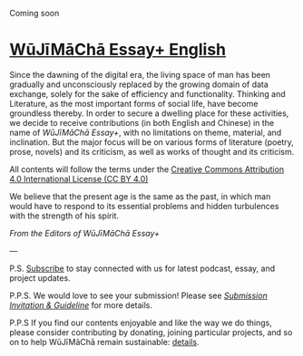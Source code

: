 Coming soon

# [WūJīMāChā Essay+ English](https://www.wujimacha.com/essay-plus-eng)

Since the dawning of the digital era, the living space of man has been gradually and unconsciously replaced by the growing domain of data exchange, solely for the sake of efficiency and functionality. Thinking and Literature, as the most important forms of social life, have become groundless thereby. In order to secure a dwelling place for these activities, we decide to receive contributions (in both English and Chinese) in the name of  *WūJīMāChā Essay+*, with no limitations on theme, material, and inclination. But the major focus will be on various forms of literature (poetry,  prose, novels) and its criticism, as well as works of thought and its criticism. 

All contents will follow the terms under the [Creative Commons Attribution 4.0 International License (CC BY 4.0)](https://creativecommons.org/licenses/by/4.0/) 

We believe that the present age is the same as the past, in which man would have to respond to its essential problems and hidden turbulences with the strength of his spirit.

*From the Editors of WūJīMāChā Essay+*

—

P.S. [Subscribe](https://www.wujimacha.com/pub/how-to-subscribe) to stay connected with us for latest podcast, essay, and project updates.

P.P.S. We would love to see your submission! Please see [*Submission Invitation & Guideline*](https://www.wujimacha.com/pub/essay-plus-submission-invitation-and-guideline-eng) for more details.

P.P.S If you find our contents enjoyable and like the way we do things, please consider contributing by donating, joining particular projects, and so on to help WūJīMāChā remain sustainable: [details](https://www.wujimacha.com/donate-and-contribute).
